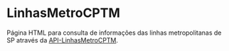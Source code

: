 # LinhasMetroCPTM
Página HTML para consulta de informações das linhas metropolitanas de SP através da <a href="https://github.com/feehnscmnt/api-linhasmetrocptm">API-LinhasMetroCPTM</a>.
